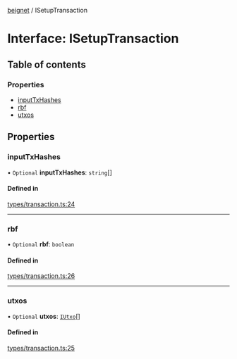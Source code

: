 [beignet](../README.md) / ISetupTransaction

# Interface: ISetupTransaction

## Table of contents

### Properties

- [inputTxHashes](ISetupTransaction.md#inputtxhashes)
- [rbf](ISetupTransaction.md#rbf)
- [utxos](ISetupTransaction.md#utxos)

## Properties

### inputTxHashes

• `Optional` **inputTxHashes**: `string`[]

#### Defined in

[types/transaction.ts:24](https://github.com/synonymdev/beignet/blob/8f99086/src/types/transaction.ts#L24)

___

### rbf

• `Optional` **rbf**: `boolean`

#### Defined in

[types/transaction.ts:26](https://github.com/synonymdev/beignet/blob/8f99086/src/types/transaction.ts#L26)

___

### utxos

• `Optional` **utxos**: [`IUtxo`](IUtxo.md)[]

#### Defined in

[types/transaction.ts:25](https://github.com/synonymdev/beignet/blob/8f99086/src/types/transaction.ts#L25)
